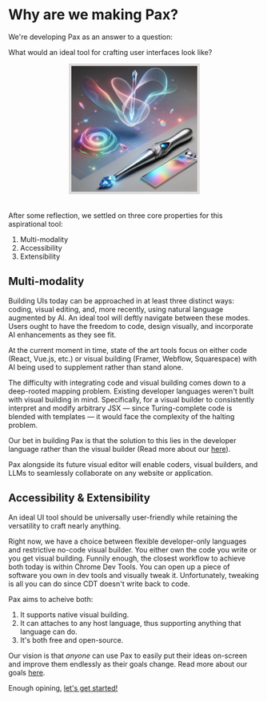 # Why are we making Pax?

We're developing Pax as an answer to a question: 

What would an ideal tool for crafting user interfaces look like? 

<div style="text-align: center; font-style: italic; font-weight: 100;">
    <img style="width: 50%; border: 5px solid rgb(224,220,219);" src="./future-tool.png" />
    <br />
    <br />
</div>

After some reflection, we settled on three core properties for this aspirational tool:

1. Multi-modality
2. Accessibility
3. Extensibility

## Multi-modality

Building UIs today can be approached in at least three distinct ways: coding, visual editing, and, more recently, using natural language augmented by AI. An ideal tool will deftly navigate between these modes. Users ought to have the freedom to code, design visually, and incorporate AI enhancements as they see fit.

At the current moment in time, state of the art tools focus on either code (React, Vue.js, etc.) or visual building (Framer, Webflow, Squarespace) with AI being used to supplement rather than stand alone.

The difficulty with integrating code and visual building comes down to a deep-rooted mapping problem. Existing developer languages weren't built with visual building in mind. Specifically, for a visual builder to consistently interpret and modify arbitrary JSX — since Turing-complete code is blended with templates — it would face the complexity of the halting problem.

Our bet in building Pax is that the solution to this lies in the developer language rather than the visual builder (Read more about our [here](./reference-designability.md)). 

Pax alongside its future visual editor will enable coders, visual builders, and LLMs to seamlessly collaborate on any website or application. 

## Accessibility & Extensibility

An ideal UI tool should be universally user-friendly while retaining the versatility to craft nearly anything.

Right now, we have a choice between flexible developer-only languages and restrictive no-code visual builder. You either own the code you write or you get visual building. Funnily enough, the closest workflow to achieve both today is within Chrome Dev Tools. You can open up a piece of software you own in dev tools and visually tweak it. Unfortunately, tweaking is all you can do since CDT doesn't write back to code.

Pax aims to acheive both:

1) It supports native visual building.
2) It can attaches to any host language, thus supporting anything that language can do.
3) It's both free and open-source.

Our vision is that *anyone* can use Pax to easily put their ideas on-screen and improve them endlessly as their goals change. Read more about our goals [here](./intro-goals-prior-art.md).

Enough opining, [let's get started!](./start-creating-a-project.md)
